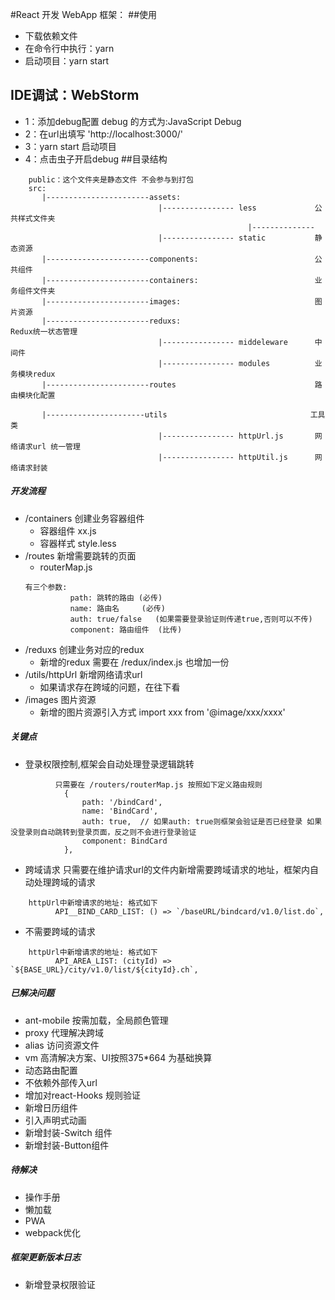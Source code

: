 #React 开发 WebApp 框架：
##使用
* 下载依赖文件 
* 在命令行中执行：yarn
* 启动项目：yarn start
## IDE调试：WebStorm
* 1：添加debug配置 debug 的方式为:JavaScript Debug  
* 2：在url出填写 'http://localhost:3000/'
* 3：yarn start 启动项目
* 4：点击虫子开启debug
##目录结构
````$xslt
    public：这个文件夹是静态文件 不会参与到打包
    src:
       |-----------------------assets:                    
                                 |---------------- less             公共样式文件夹
                                                     |-------------- 
                                 |---------------- static           静态资源                                              
       |-----------------------components:                          公共组件
       |-----------------------containers:                          业务组件文件夹
       |-----------------------images:                              图片资源
       |-----------------------reduxs:                              Redux统一状态管理
                                 |---------------- middeleware      中间件 
                                 |---------------- modules          业务模块redux
       |-----------------------routes                               路由模块化配置
                                                               
       |----------------------utils                                工具类    
                                 |---------------- httpUrl.js       网络请求url 统一管理 
                                 |---------------- httpUtil.js      网络请求封装
````
##### 开发流程
* /containers 创建业务容器组件
    * 容器组件 xx.js 
    * 容器样式 style.less
* /routes  新增需要跳转的页面
    * routerMap.js 
    ```angular2
    有三个参数:
              path: 跳转的路由 (必传)
              name: 路由名     (必传)
              auth: true/false   (如果需要登录验证则传递true,否则可以不传)  
              component: 路由组件  (比传)
    ```    
* /reduxs 创建业务对应的redux
    * 新增的redux 需要在 /redux/index.js 也增加一份
* /utils/httpUrl 新增网络请求url
    * 如果请求存在跨域的问题，在往下看   
* /images 图片资源
    * 新增的图片资源引入方式
                    import xxx from '@image/xxx/xxxx'

##### 关键点
* 登录权限控制,框架会自动处理登录逻辑跳转
```angularjs
          只需要在 /routers/routerMap.js 按照如下定义路由规则
            {
                path: '/bindCard',
                name: 'BindCard',
                auth: true,  // 如果auth: true则框架会验证是否已经登录 如果没登录则自动跳转到登录页面，反之则不会进行登录验证
                component: BindCard
            },
```  
* 跨域请求 只需要在维护请求url的文件内新增需要跨域请求的地址，框架内自动处理跨域的请求
```angular2html
    httpUrl中新增请求的地址: 格式如下
          API__BIND_CARD_LIST: () => `/baseURL/bindcard/v1.0/list.do`,            

```
* 不需要跨域的请求 
```angular2html
    httpUrl中新增请求的地址: 格式如下
          API_AREA_LIST: (cityId) => `${BASE_URL}/city/v1.0/list/${cityId}.ch`,         
```

##### 已解决问题
* ant-mobile 按需加载，全局颜色管理
* proxy 代理解决跨域
* alias 访问资源文件
* vm 高清解决方案、UI按照375*664 为基础换算
* 动态路由配置
* 不依赖外部传入url
* 增加对react-Hooks 规则验证
* 新增日历组件
* 引入声明式动画
* 新增封装-Switch 组件
* 新增封装-Button组件
##### 待解决
* 操作手册    
* 懒加载
* PWA
* webpack优化


##### 框架更新版本日志
* 新增登录权限验证 


